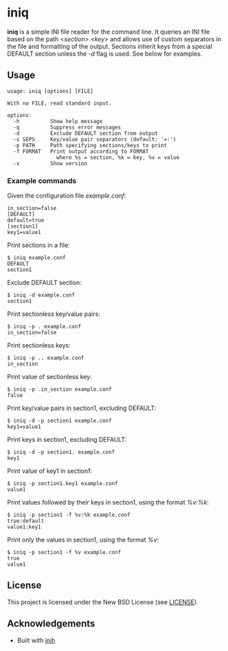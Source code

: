 # iniq

**iniq** is a simple INI file reader for the command line.
It queries an INI file based on the path <_section_>.<_key_> and allows use of
custom separators in the file and formatting of the output.
Sections inherit keys from a special DEFAULT section unless the _-d_ flag is
used.
See below for examples.

## Usage

```
usage: iniq [options] [FILE]

With no FILE, read standard input.

options:
  -h          Show help message
  -q          Suppress error messages
  -d          Exclude DEFAULT section from output
  -s SEPS     Key/value pair separators (default: '=:')
  -p PATH     Path specifying sections/keys to print
  -f FORMAT   Print output according to FORMAT
                where %s = section, %k = key, %v = value
  -v          Show version
```

### Example commands

Given the configuration file _example.conf_:
```
in_section=false
[DEFAULT]
default=true
[section1]
key1=value1
```

Print sections in a file:
```
$ iniq example.conf
DEFAULT
section1
```

Exclude DEFAULT section:
```
$ iniq -d example.conf
section1
```

Print sectionless key/value pairs:
```
$ iniq -p . example.conf
in_section=false
```

Print sectionless keys:
```
$ iniq -p .. example.conf
in_section
```

Print value of sectionless key:
```
$ iniq -p .in_section example.conf
false
```

Print key/value pairs in section1, excluding DEFAULT:
```
$ iniq -d -p section1 example.conf
key1=value1
```

Print keys in section1, excluding DEFAULT:
```
$ iniq -d -p section1. example.conf
key1
```

Print value of key1 in section1:
```
$ iniq -p section1.key1 example.conf
value1
```

Print values followed by their keys in section1, using the format _%v:%k_:
```
$ iniq -p section1 -f %v:%k example.conf
true:default
value1:key1
```

Print only the values in section1, using the format _%v_:
```
$ iniq -p section1 -f %v example.conf
true
value1
```

## License

This project is licensed under the New BSD License (see [LICENSE](LICENSE)).

## Acknowledgements

* Built with [inih](https://github.com/benhoyt/inih)
